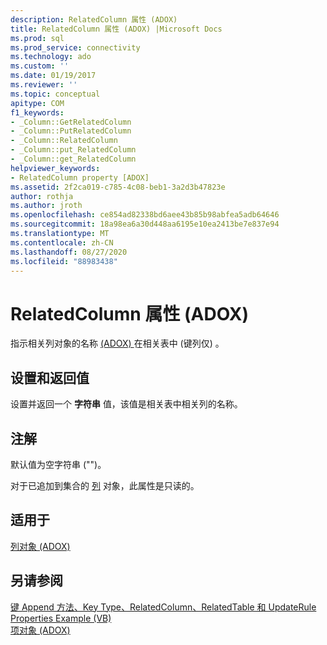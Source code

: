 ```yaml
---
description: RelatedColumn 属性 (ADOX)
title: RelatedColumn 属性 (ADOX) |Microsoft Docs
ms.prod: sql
ms.prod_service: connectivity
ms.technology: ado
ms.custom: ''
ms.date: 01/19/2017
ms.reviewer: ''
ms.topic: conceptual
apitype: COM
f1_keywords:
- _Column::GetRelatedColumn
- _Column::PutRelatedColumn
- _Column::RelatedColumn
- _Column::put_RelatedColumn
- _Column::get_RelatedColumn
helpviewer_keywords:
- RelatedColumn property [ADOX]
ms.assetid: 2f2ca019-c785-4c08-beb1-3a2d3b47823e
author: rothja
ms.author: jroth
ms.openlocfilehash: ce854ad82338bd6aee43b85b98abfea5adb64646
ms.sourcegitcommit: 18a98ea6a30d448aa6195e10ea2413be7e837e94
ms.translationtype: MT
ms.contentlocale: zh-CN
ms.lasthandoff: 08/27/2020
ms.locfileid: "88983438"
---
```

# <a name="relatedcolumn-property-adox"></a>RelatedColumn 属性 (ADOX)
指示相关列对象的名称 [ (ADOX) ](./column-object-adox.md) 在相关表中 (键列仅) 。  
  
## <a name="settings-and-return-values"></a>设置和返回值  
 设置并返回一个 **字符串** 值，该值是相关表中相关列的名称。  
  
## <a name="remarks"></a>注解  
 默认值为空字符串 ("")。  
  
 对于已追加到集合的 [列](./column-object-adox.md) 对象，此属性是只读的。  
  
## <a name="applies-to"></a>适用于  
 [列对象 (ADOX)](./column-object-adox.md)  
  
## <a name="see-also"></a>另请参阅  
 [键 Append 方法、Key Type、RelatedColumn、RelatedTable 和 UpdateRule Properties Example (VB) ](./keys-append-method-key-type-relatedcolumn-relatedtable-example-vb.md)   
 [项对象 (ADOX)](./key-object-adox.md)